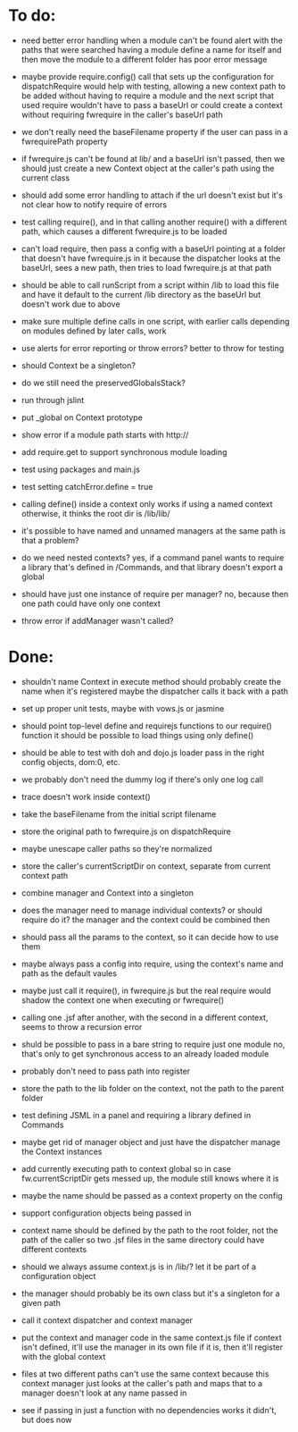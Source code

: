 # To do:

- need better error handling when a module can't be found
	alert with the paths that were searched
	having a module define a name for itself and then move the module
		to a different folder has poor error message 

- maybe provide require.config() call that sets up the configuration 
	for dispatchRequire
	would help with testing, allowing a new context path to be added without
	having to require a module 
	and the next script that used require wouldn't have to pass a baseUrl
	or could create a context without requiring fwrequire in the caller's 
		baseUrl path

- we don't really need the baseFilename property if the user can pass in a
	fwrequirePath property 

- if fwrequire.js can't be found at lib/ and a baseUrl isn't passed, then we
	should just create a new Context object at the caller's path using the
	current class

- should add some error handling to attach if the url doesn't exist
	but it's not clear how to notify require of errors 

- test calling require(), and in that calling another require() with a different
	path, which causes a different fwrequire.js to be loaded

- can't load require, then pass a config with a baseUrl pointing at a folder
	that doesn't have fwrequire.js in it
	because the dispatcher looks at the baseUrl, sees a new path, then tries to 
	load fwrequire.js at that path

- should be able to call runScript from a script within /lib to load this file and have it 
	default to the current /lib directory as the baseUrl
	but doesn't work due to above

- make sure multiple define calls in one script, with earlier calls depending on 
	modules defined by later calls, work

- use alerts for error reporting or throw errors? 
	better to throw for testing

- should Context be a singleton?

- do we still need the preservedGlobalsStack?

- run through jslint

- put _global on Context prototype

- show error if a module path starts with http://

- add require.get to support synchronous module loading 

- test using packages and main.js

- test setting catchError.define = true

- calling define() inside a context only works if using a named context
	otherwise, it thinks the root dir is /lib/lib/

- it's possible to have named and unnamed managers at the same path
	is that a problem? 

- do we need nested contexts? 
	yes, if a command panel wants to require a library that's defined
	in /Commands, and that library doesn't export a global 

- should have just one instance of require per manager?
	no, because then one path could have only one context

- throw error if addManager wasn't called? 



# Done:

- shouldn't name Context in execute method
	should probably create the name when it's registered 
	maybe the dispatcher calls it back with a path

- set up proper unit tests, maybe with vows.js or jasmine

- should point top-level define and requirejs functions to our require() function
	it should be possible to load things using only define()

- should be able to test with doh and dojo.js loader
	pass in the right config objects, dom:0, etc. 

- we probably don't need the dummy log if there's only one log call

- trace doesn't work inside context()

- take the baseFilename from the initial script filename

- store the original path to fwrequire.js on dispatchRequire

- maybe unescape caller paths so they're normalized

- store the caller's currentScriptDir on context, separate from current
	context path 

- combine manager and Context into a singleton

- does the manager need to manage individual contexts? 
	or should require do it? 
	the manager and the context could be combined then

- should pass all the params to the context, so it can decide how to 
	use them

- maybe always pass a config into require, using the context's name
	and path as the default vaules 

- maybe just call it require(), in fwrequire.js
	but the real require would shadow the context one when executing
	or fwrequire()

- calling one .jsf after another, with the second in a different context,
	seems to throw a recursion error 

- shuld be possible to pass in a bare string to require just one module 
	no, that's only to get synchronous access to an already loaded module

- probably don't need to pass path into register

- store the path to the lib folder on the context, not the path to the
	parent folder

- test defining JSML in a panel and requiring a library defined
	in Commands

- maybe get rid of manager object and just have the dispatcher manage the
	Context instances

- add currently executing path to context global 
	so in case fw.currentScriptDir gets messed up, the module still 
	knows where it is

- maybe the name should be passed as a context property on the config

- support configuration objects being passed in

- context name should be defined by the path to the root folder, not
	the path of the caller
	so two .jsf files in the same directory could have different contexts

- should we always assume context.js is in /lib/?
	let it be part of a configuration object

- the manager should probably be its own class
	but it's a singleton for a given path 

- call it context dispatcher and context manager 

- put the context and manager code in the same context.js file
	if context isn't defined, it'll use the manager in its own file
	if it is, then it'll register with the global context

- files at two different paths can't use the same context because this
	context manager just looks at the caller's path and maps that to 
	a manager
	doesn't look at any name passed in

- see if passing in just a function with no dependencies works
	it didn't, but does now
